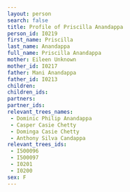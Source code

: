 ```yaml
---
layout: person
search: false
title: Profile of Priscilla Anandappa
person_id: I0219
first_name: Priscilla
last_name: Anandappa
full_name: Priscilla Anandappa
mother: Eileen Unknown
mother_id: I0217
father: Mani Anandappa
father_id: I0213
children:
children_ids:
partners:
partner_ids:
relevant_trees_names:
 - Dominic Philip Anandappa
 - Casper Casie Chetty
 - Dominga Casie Chetty
 - Anthony Silva Candappa
relevant_trees_ids:
 - I500096
 - I500097
 - I0201
 - I0200
sex: F
---
```


